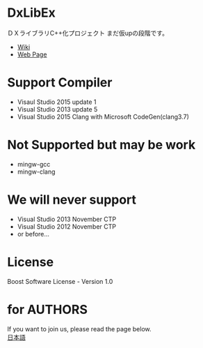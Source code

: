 ﻿# DxLibEx
ＤＸライブラリC++化プロジェクト
まだ仮upの段階です。

- [Wiki](https://github.com/Nagarei/DxLibEx/wiki)
- [Web Page](http://nagarei.github.io/DxLibEx/index.html)

# Support Compiler
- Visaul Studio 2015 update 1
- Visual Studio 2013 update 5
- Visual Studio 2015 Clang with Microsoft CodeGen(clang3.7)

# Not Supported but may be work
- mingw-gcc
- mingw-clang

# We will never support
- Visual Studio 2013 November CTP
- Visual Studio 2012 November CTP
- or before...

# License
Boost Software License - Version 1.0

# for AUTHORS

If you want to join us, please read the page below.  
[日本語](https://github.com/Nagarei/DxLibEx/wiki/for-Developer)
